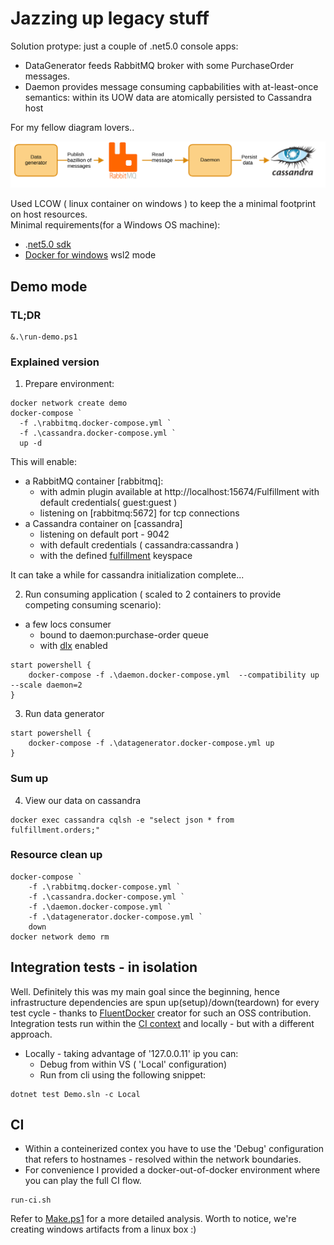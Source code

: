 # Jazzing up legacy stuff

Solution protype: just a couple of .net5.0 console apps:
* DataGenerator feeds RabbitMQ broker with some PurchaseOrder messages.
* Daemon provides message consuming capbabilities with at-least-once semantics: within its UOW data are atomically persisted to Cassandra host

For my fellow diagram lovers..

![architecure](diagram.svg)
  
Used LCOW ( linux container on windows )  to keep the a minimal footprint on host resources.  
Minimal requirements(for a Windows OS machine):
* .[net5.0 sdk](https://dotnet.microsoft.com/download/dotnet/5.0)
* [Docker for windows](https://desktop.docker.com/win/stable/Docker%20Desktop%20Installer.exe) wsl2 mode

## Demo mode

### TL;DR

```
&.\run-demo.ps1
```

### Explained version 

1. Prepare environment:
```
docker network create demo
docker-compose `
  -f .\rabbitmq.docker-compose.yml `
  -f .\cassandra.docker-compose.yml `
  up -d
```

This will enable:
* a RabbitMQ container [rabbitmq]:
  * with admin plugin available at http://localhost:15674/Fulfillment with default credentials( guest:guest )
  * listening on [rabbitmq:5672] for tcp connections
* a Cassandra container on [cassandra]
  * listening on default port - 9042
  * with default credentials ( cassandra:cassandra )
  * with the defined [fulfillment](./docker/cassandra/configure-db.cql) keyspace

It can take a while for cassandra initialization complete...

2. Run consuming application ( scaled to 2 containers to provide competing consuming scenario):
* a few locs consumer
  * bound to daemon:purchase-order queue
  * with [dlx](https://www.rabbitmq.com/dlx.html) enabled

```
start powershell {
    docker-compose -f .\daemon.docker-compose.yml  --compatibility up --scale daemon=2
}
```

3. Run data generator

```
start powershell {
    docker-compose -f .\datagenerator.docker-compose.yml up
}
```

### Sum up

4. View our data on cassandra

```
docker exec cassandra cqlsh -e "select json * from fulfillment.orders;"
```

### Resource clean up

```
docker-compose `
    -f .\rabbitmq.docker-compose.yml `
    -f .\cassandra.docker-compose.yml `
    -f .\daemon.docker-compose.yml `
    -f .\datagenerator.docker-compose.yml `
    down
docker network demo rm
```

## Integration tests - in isolation

Well. Definitely this was my main goal since the beginning, hence infrastructure dependencies are spun up(setup)/down(teardown) for every test cycle - thanks to [FluentDocker](https://github.com/mariotoffia/FluentDocker) creator for such an OSS contribution.  
Integration tests run within the [CI context](##CI) and locally - but with a different approach.
* Locally - taking advantage of '127.0.0.11' ip you can:
  * Debug from within VS ( 'Local' configuration)
  * Run from cli using the following snippet:
```
dotnet test Demo.sln -c Local
```

## CI
  * Within a conteinerized contex you have to use the 'Debug' configuration that refers to hostnames - resolved within the network boundaries.
  * For convenience I provided a docker-out-of-docker environment where you can play the full CI flow.
```
run-ci.sh
``` 
Refer to [Make.ps1](./Make.ps1) for a more detailed analysis.
Worth to notice, we're creating windows artifacts from a linux box :)